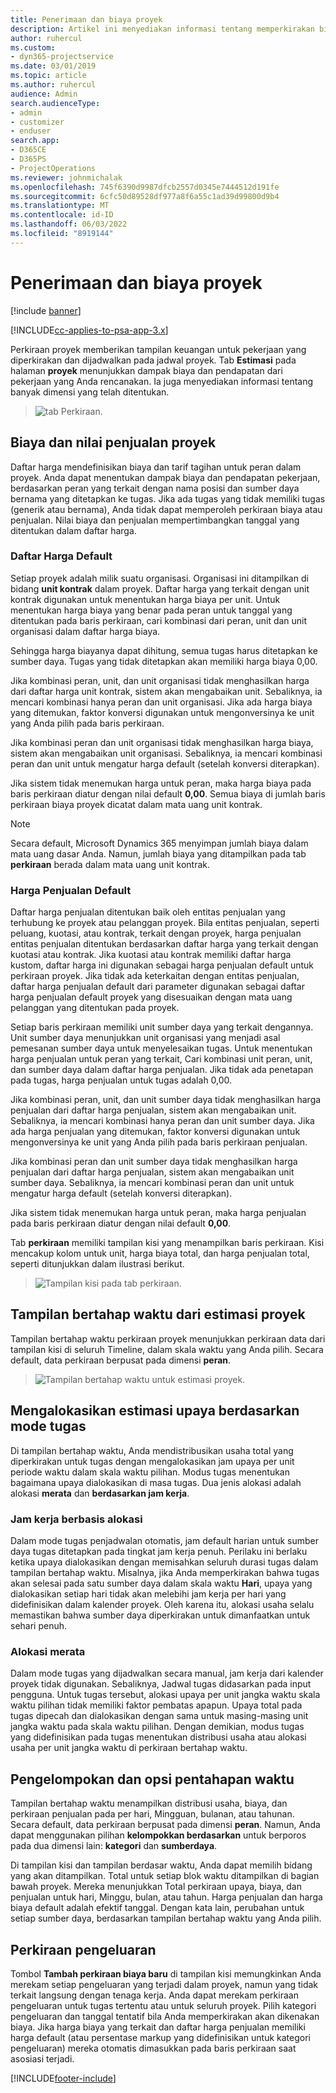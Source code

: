 ```yaml
---
title: Penerimaan dan biaya proyek
description: Artikel ini menyediakan informasi tentang memperkirakan biaya proyek dan pendapatan.
author: ruhercul
ms.custom:
- dyn365-projectservice
ms.date: 03/01/2019
ms.topic: article
ms.author: ruhercul
audience: Admin
search.audienceType:
- admin
- customizer
- enduser
search.app:
- D365CE
- D365PS
- ProjectOperations
ms.reviewer: johnmichalak
ms.openlocfilehash: 745f6390d9987dfcb2557d0345e7444512d191fe
ms.sourcegitcommit: 6cfc50d89528df977a8f6a55c1ad39d99800d9b4
ms.translationtype: MT
ms.contentlocale: id-ID
ms.lasthandoff: 06/03/2022
ms.locfileid: "8919144"
---
```

# <a name="project-costs-and-revenue"></a>Penerimaan dan biaya proyek

[!include [banner](../includes/psa-now-project-operations.md)]

[!INCLUDE[cc-applies-to-psa-app-3.x](../includes/cc-applies-to-psa-app-3x.md)]

Perkiraan proyek memberikan tampilan keuangan untuk pekerjaan yang diperkirakan dan dijadwalkan pada jadwal proyek. Tab **Estimasi** pada halaman **proyek** menunjukkan dampak biaya dan pendapatan dari pekerjaan yang Anda rencanakan. Ia juga menyediakan informasi tentang banyak dimensi yang telah ditentukan. 

> ![tab Perkiraan.](media/project-5.png)

## <a name="cost-and-sales-values-of-the-project"></a>Biaya dan nilai penjualan proyek

Daftar harga mendefinisikan biaya dan tarif tagihan untuk peran dalam proyek. Anda dapat menentukan dampak biaya dan pendapatan pekerjaan, berdasarkan peran yang terkait dengan nama posisi dan sumber daya bernama yang ditetapkan ke tugas. Jika ada tugas yang tidak memiliki tugas (generik atau bernama), Anda tidak dapat memperoleh perkiraan biaya atau penjualan. Nilai biaya dan penjualan mempertimbangkan tanggal yang ditentukan dalam daftar harga.

### <a name="default-cost-price"></a>Daftar Harga Default  

Setiap proyek adalah milik suatu organisasi. Organisasi ini ditampilkan di bidang **unit kontrak** dalam proyek. Daftar harga yang terkait dengan unit kontrak digunakan untuk menentukan harga biaya per unit. Untuk menentukan harga biaya yang benar pada peran untuk tanggal yang ditentukan pada baris perkiraan, cari kombinasi dari peran, unit dan unit organisasi dalam daftar harga biaya. 

Sehingga harga biayanya dapat dihitung, semua tugas harus ditetapkan ke sumber daya. Tugas yang tidak ditetapkan akan memiliki harga biaya 0,00.

Jika kombinasi peran, unit, dan unit organisasi tidak menghasilkan harga dari daftar harga unit kontrak, sistem akan mengabaikan unit. Sebaliknya, ia mencari kombinasi hanya peran dan unit organisasi. Jika ada harga biaya yang ditemukan, faktor konversi digunakan untuk mengonversinya ke unit yang Anda pilih pada baris perkiraan.

Jika kombinasi peran dan unit organisasi tidak menghasilkan harga biaya, sistem akan mengabaikan unit organisasi. Sebaliknya, ia mencari kombinasi peran dan unit untuk mengatur harga default (setelah konversi diterapkan).

Jika sistem tidak menemukan harga untuk peran, maka harga biaya pada baris perkiraan diatur dengan nilai default **0,00**. Semua biaya di jumlah baris perkiraan biaya proyek dicatat dalam mata uang unit kontrak.

> [!NOTE]
> Secara default, Microsoft Dynamics 365 menyimpan jumlah biaya dalam mata uang dasar Anda. Namun, jumlah biaya yang ditampilkan pada tab **perkiraan** berada dalam mata uang unit kontrak.  

### <a name="default-sales-price"></a>Harga Penjualan Default 

Daftar harga penjualan ditentukan baik oleh entitas penjualan yang terhubung ke proyek atau pelanggan proyek. Bila entitas penjualan, seperti peluang, kuotasi, atau kontrak, terkait dengan proyek, harga penjualan entitas penjualan ditentukan berdasarkan daftar harga yang terkait dengan kuotasi atau kontrak. Jika kuotasi atau kontrak memiliki daftar harga kustom, daftar harga ini digunakan sebagai harga penjualan default untuk perkiraan proyek. Jika tidak ada keterkaitan dengan entitas penjualan, daftar harga penjualan default dari parameter digunakan sebagai daftar harga penjualan default proyek yang disesuaikan dengan mata uang pelanggan yang ditentukan pada proyek.

Setiap baris perkiraan memiliki unit sumber daya yang terkait dengannya. Unit sumber daya menunjukkan unit organisasi yang menjadi asal pemesanan sumber daya untuk menyelesaikan tugas. Untuk menentukan harga penjualan untuk peran yang terkait, Cari kombinasi unit peran, unit, dan sumber daya dalam daftar harga penjualan. Jika tidak ada penetapan pada tugas, harga penjualan untuk tugas adalah 0,00.

Jika kombinasi peran, unit, dan unit sumber daya tidak menghasilkan harga penjualan dari daftar harga penjualan, sistem akan mengabaikan unit. Sebaliknya, ia mencari kombinasi hanya peran dan unit sumber daya. Jika ada harga penjualan yang ditemukan, faktor konversi digunakan untuk mengonversinya ke unit yang Anda pilih pada baris perkiraan penjualan. 

Jika kombinasi peran dan unit sumber daya tidak menghasilkan harga penjualan dari daftar harga penjualan, sistem akan mengabaikan unit sumber daya. Sebaliknya, ia mencari kombinasi peran dan unit untuk mengatur harga default (setelah konversi diterapkan).

Jika sistem tidak menemukan harga untuk peran, maka harga penjualan pada baris perkiraan diatur dengan nilai default **0,00**.

Tab **perkiraan** memiliki tampilan kisi yang menampilkan baris perkiraan. Kisi mencakup kolom untuk unit, harga biaya total, dan harga penjualan total, seperti ditunjukkan dalam ilustrasi berikut. 

> ![Tampilan kisi pada tab perkiraan.](media/project-6.png)

## <a name="time-phased-view-of-project-estimates"></a>Tampilan bertahap waktu dari estimasi proyek

Tampilan bertahap waktu perkiraan proyek menunjukkan perkiraan data dari tampilan kisi di seluruh Timeline, dalam skala waktu yang Anda pilih. Secara default, data perkiraan berpusat pada dimensi **peran**.

> ![Tampilan bertahap waktu untuk estimasi proyek.](media/project-7.png)

## <a name="allocating-estimated-effort-based-on-the-task-mode"></a>Mengalokasikan estimasi upaya berdasarkan mode tugas

Di tampilan bertahap waktu, Anda mendistribusikan usaha total yang diperkirakan untuk tugas dengan mengalokasikan jam upaya per unit periode waktu dalam skala waktu pilihan. Modus tugas menentukan bagaimana upaya dialokasikan di masa tugas. Dua jenis alokasi adalah alokasi **merata** dan **berdasarkan jam kerja**.

### <a name="work-hours-based-allocation"></a>Jam kerja berbasis alokasi
 
Dalam mode tugas penjadwalan otomatis, jam default harian untuk sumber daya tugas ditetapkan pada tingkat jam kerja penuh. Perilaku ini berlaku ketika upaya dialokasikan dengan memisahkan seluruh durasi tugas dalam tampilan bertahap waktu. Misalnya, jika Anda memperkirakan bahwa tugas akan selesai pada satu sumber daya dalam skala waktu **Hari**, upaya yang dialokasikan setiap hari tidak akan melebihi jam kerja per hari yang didefinisikan dalam kalender proyek. Oleh karena itu, alokasi usaha selalu memastikan bahwa sumber daya diperkirakan untuk dimanfaatkan untuk sehari penuh.

### <a name="even-allocation"></a>Alokasi merata

Dalam mode tugas yang dijadwalkan secara manual, jam kerja dari kalender proyek tidak digunakan. Sebaliknya, Jadwal tugas didasarkan pada input pengguna. Untuk tugas tersebut, alokasi upaya per unit jangka waktu skala waktu pilihan tidak memiliki faktor pembatas apapun. Upaya total pada tugas dipecah dan dialokasikan dengan sama untuk masing-masing unit jangka waktu pada skala waktu pilihan. Dengan demikian, modus tugas yang didefinisikan pada tugas menentukan distribusi usaha atau alokasi usaha per unit jangka waktu di perkiraan bertahap waktu.

## <a name="grouping-and-time-phasing-options"></a>Pengelompokan dan opsi pentahapan waktu

Tampilan bertahap waktu menampilkan distribusi usaha, biaya, dan perkiraan penjualan pada per hari, Mingguan, bulanan, atau tahunan. Secara default, data perkiraan berpusat pada dimensi **peran**. Namun, Anda dapat menggunakan pilihan **kelompokkan berdasarkan** untuk berporos pada dua dimensi lain: **kategori** dan **sumberdaya**.

Di tampilan kisi dan tampilan berdasar waktu, Anda dapat memilih bidang yang akan ditampilkan. Total untuk setiap blok waktu ditampilkan di bagian bawah proyek. Mereka menunjukkan Total perkiraan upaya, biaya, dan penjualan untuk hari, Minggu, bulan, atau tahun. Harga penjualan dan harga biaya default adalah efektif tanggal. Dengan kata lain, perubahan untuk setiap sumber daya, berdasarkan tampilan bertahap waktu yang Anda pilih.

## <a name="expense-estimates"></a>Perkiraan pengeluaran

Tombol **Tambah perkiraan biaya baru** di tampilan kisi memungkinkan Anda merekam setiap pengeluaran yang terjadi dalam proyek, namun yang tidak terkait langsung dengan tenaga kerja. Anda dapat merekam perkiraan pengeluaran untuk tugas tertentu atau untuk seluruh proyek. Pilih kategori pengeluaran dan tanggal tentatif bila Anda memperkirakan akan dikenakan biaya. Jika harga biaya yang terkait dan daftar harga penjualan memiliki harga default (atau persentase markup yang didefinisikan untuk kategori pengeluaran) mereka otomatis dimasukkan pada baris perkiraan saat asosiasi terjadi.


[!INCLUDE[footer-include](../includes/footer-banner.md)]
